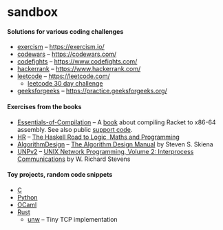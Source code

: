 # sandbox

#### Solutions for various coding challenges
* [exercism](./Challenges/excercism) – https://exercism.io/
* [codewars](./Challenges/codewars) – https://codewars.com/
* [codefights](./Challenges/codefights) – https://www.codefights.com/
* [hackerrank](./Challenges/hackerrank) – https://www.hackerrank.com/
* [leetcode](./Challenges/leetcode) – https://leetcode.com/
  + [leetcode 30 day challenge](./Challenges/leetcode/30-day-challenge/)
* [geeksforgeeks](./Challenges/geeksforgeeks) – https://practice.geeksforgeeks.org/

#### Exercises from the books
* [Essentials-of-Compilation](./Books/Essentials-of-Compilation/) – A [book](https://github.com/IUCompilerCourse/Essentials-of-Compilation) about compiling Racket to x86-64 assembly. See also public [support code](https://github.com/IUCompilerCourse/public-student-support-code).
* [HR](./Books/HR/) – [The Haskell Road to Logic, Maths and Programming](https://www.amazon.com/Haskell-Logic-Programming-Second-Computing/dp/0954300696)
* [AlgorithmDesign](./Books/AlgorithmDesign/) – [The Algorithm Design Manual](https://www.amazon.com/Algorithm-Design-Manual-Steven-Skiena/dp/1849967202) by Steven S. Skiena
* [UNPv2](./Books/UNPv2/) – [UNIX Network Programming, Volume 2: Interprocess Communications](https://www.amazon.com/dp/0130810819/) by W. Richard Stevens

#### Toy projects, random code snippets
* [C](./etc/C/)
* [Python](./etc/Python/)
* [OCaml](./etc/ocaml/)
* [Rust](./etc/Rust/)
  + [unw](./etc/Rust/unw/) – Tiny TCP implementation

